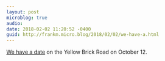 ```yaml
---
layout: post
microblog: true
audio: 
date: 2018-02-02 11:20:52 -0400
guid: http://frankm.micro.blog/2018/02/02/we-have-a.html
---
```

[We have a date](https://www.eltonjohn.com/tours) on the Yellow Brick Road on October 12. 
